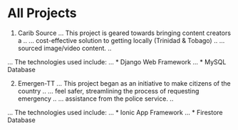 # All Projects

1. Carib Source
... This project is geared towards bringing content creators a ..
... cost-effective solution to getting locally (Trinidad & Tobago) ..
... sourced image/video content. ..

... The technologies used include:
... * Django Web Framework
... * MySQL Database

2. Emergen-TT
... This project began as an initiative to make citizens of the country ..
... feel safer, streamlining the process of requesting emergency ..
... assistance from the police service. ..

... The technologies used include:
... * Ionic App Framework
... * Firestore Database